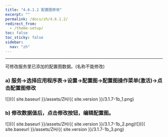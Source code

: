 ```yaml
---
title: "4.6.1.2 配置图修改"
excerpt: ""
permalink: /docs/zh/4.6.1.2/
redirect_from:
  - /theme-setup/
toc: false
toc_sticky: false
sidebar:
  nav: "zh"
---
```


---
可修改服务里已添加的配置图数据。(名称不能修改)

### a\) 服务→选择应用程序表→设置→配置图→配置图操作菜单(激活)→点击配置图修改
![]({{ site.baseurl }}/assets/ZH/{{ site.version }}/3.1.7-1b_1.png)

### b\) 修改数据值后，点击修改按钮，编辑配置图。
![]({{ site.baseurl }}/assets/ZH/{{ site.version }}/3.1.7-1b_2.png)![]({{ site.baseurl }}/assets/ZH/{{ site.version }}/3.1.7-1b_3.png)
